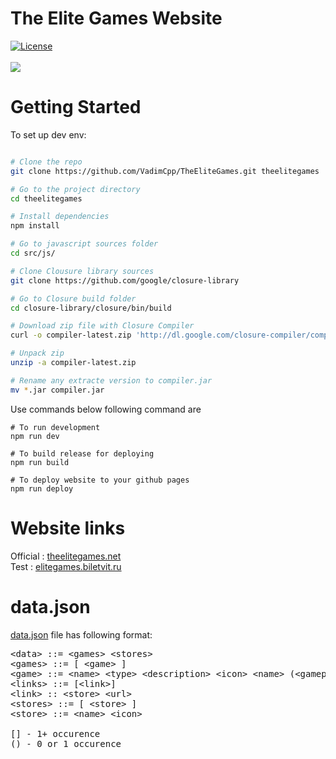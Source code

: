 # The Elite Games Website
<a href="http://opensource.org/licenses/MIT"><img src="https://camo.githubusercontent.com/576f25c78e59902f0c6ccfff81f0448ef660e90d/687474703a2f2f696d672e736869656c64732e696f2f62616467652f4c6963656e73652d4d49542d626c75652e737667" alt="License" data-canonical-src="http://img.shields.io/badge/License-MIT-blue.svg" style="max-width:100%;"></a>
<br><br>
![](https://raw.githubusercontent.com/VadimCpp/theelitegames.lc/master/src/img/theEliteGames.jpg)
# Getting Started

To set up dev env:

```bash

# Clone the repo
git clone https://github.com/VadimCpp/TheEliteGames.git theelitegames

# Go to the project directory
cd theelitegames

# Install dependencies
npm install

# Go to javascript sources folder
cd src/js/

# Clone Clousure library sources
git clone https://github.com/google/closure-library

# Go to Closure build folder
cd closure-library/closure/bin/build

# Download zip file with Closure Compiler
curl -o compiler-latest.zip 'http://dl.google.com/closure-compiler/compiler-latest.zip'

# Unpack zip
unzip -a compiler-latest.zip

# Rename any extracte version to compiler.jar
mv *.jar compiler.jar


```

Use commands below following command are 
```
# To run development
npm run dev

# To build release for deploying
npm run build

# To deploy website to your github pages
npm run deploy

```



# Website links
Official : [theelitegames.net](http://theelitegames.net) <br>
Test : [elitegames.biletvit.ru](http://elitegames.biletvit.ru)
# data.json
[data.json](https://github.com/VadimCpp/TheEliteGames/blob/master/src/data/data.json) file has following format:
<pre>
&ltdata&gt ::= &ltgames&gt &ltstores&gt
&ltgames&gt ::= [ &ltgame&gt ]
&ltgame&gt ::= &ltname&gt &lttype&gt &ltdescription&gt &lticon&gt &ltname&gt (&ltgameplayImage&gt) (&ltyoutube&gt) &ltlinks&gt
&ltlinks&gt ::= [&ltlink&gt]
&ltlink&gt :: &ltstore&gt &lturl&gt
&ltstores&gt ::= [ &ltstore&gt ]
&ltstore&gt ::= &ltname&gt &lticon&gt

[] - 1+ occurence
() - 0 or 1 occurence
</pre>

